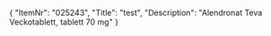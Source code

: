 {
  "ItemNr": "025243",
  "Title": "test",
  "Description": "Alendronat Teva Veckotablett, tablett 70 mg"
}